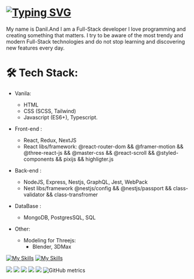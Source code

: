 # [![Typing SVG](https://readme-typing-svg.herokuapp.com?color=%96FADA&lines=Hi,+everyone+👋)](https://git.io/typing-svg)
My name is Danil.And I am a Full-Stack developer
I love programming and creating something that matters. I try to be aware of the most trendy and modern Full-Stack technologies and do not stop learning and discovering new features every day.

# 🛠 Tech Stack:
- Vanila:
  * HTML
  * CSS (SCSS, Tailwind)
  * Javascript (ES6+), Typescript.

- Front-end :
  * React, Redux, NextJS 
  * React libs/framework: @react-router-dom && @framer-motion && @three-react-js && @master-css && @react-scroll && @styled-components && pixijs && highligter.js

- Back-end :
  * NodeJS, Express, Nestjs, GraphQL, Jest, WebPack
  * Nest libs/framework @nestjs/config && @nestjs/passport && class-validator && class-transfromer

- DataBase :
  * MongoDB, PostgresSQL, SQL

- Other:
  * Modeling for Threejs:
    * Blender, 3DMax

[![My Skills](https://skillicons.dev/icons?i=html,css,sass,tailwind,js,ts,jquery,vite,webpack,react,redux,nextjs,threejs,styledcomponents,nodejs,nestjs,express,jest,graphql,prisma,mongodb,mysql,postgres,docker,figma,postman&theme=dark)](https://skillicons.dev)
[![My Skills](https://skillicons.dev/icons?i=git,github,vscode,visualstudio,idea,blender,codepen)](https://skillicons.dev)

<div background="#000">

 ![](https://github-profile-summary-cards.vercel.app/api/cards/profile-details?username=soorq&theme=dark)
![](https://github-profile-summary-cards.vercel.app/api/cards/most-commit-language?username=soorq&theme=dark) ![](https://github-profile-summary-cards.vercel.app/api/cards/repos-per-language?username=soorq&theme=dark)
![](https://github-profile-summary-cards.vercel.app/api/cards/stats?username=soorq&theme=dark) ![](https://github-profile-summary-cards.vercel.app/api/cards/productive-time?username=soorq&theme=dark)
![GitHub metrics](https://metrics.lecoq.io/soorq)  
</div>




